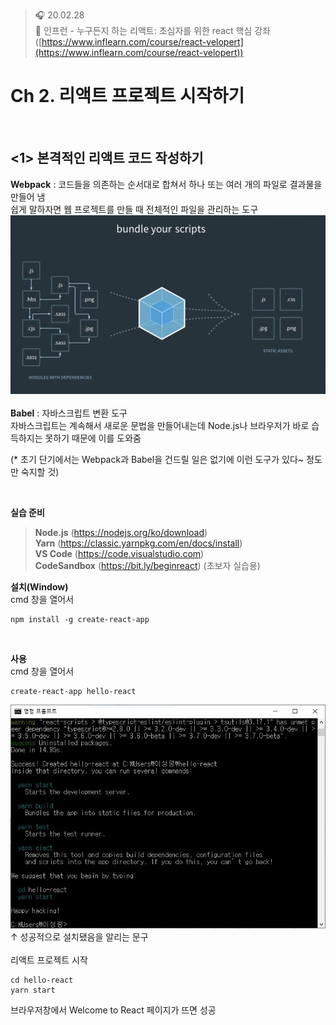 ﻿> 🎧 20.02.28 <br>
> 🧩 인프런 - 누구든지 하는 리액트: 초심자를 위한 react 핵심 강좌 ([https://www.inflearn.com/course/react-velopert](https://www.inflearn.com/course/react-velopert))

# Ch 2. 리액트 프로젝트 시작하기

<br>

## <1> 본격적인 리액트 코드 작성하기

**Webpack** : 코드들을 의존하는 순서대로 합쳐서 하나 또는 여러 개의 파일로 결과물을 만들어 냄 <br>
쉽게 말하자면 웹 프로젝트를 만들 때 전체적인 파일을 관리하는 도구 <br>
![webpack](./img/webpack.JPG) <br><br>
**Babel** : 자바스크립트 변환 도구 <br>
자바스크립트는 계속해서 새로운 문법을 만들어내는데 Node.js나 브라우저가 바로 습득하지는 못하기 때문에 이를 도와줌

(* 초기 단기에서는 Webpack과 Babel을 건드릴 일은 없기에 이런 도구가 있다~ 정도만 숙지할 것)

<br>

**실습 준비**

> **Node.js** (https://nodejs.org/ko/download) <br>
> **Yarn** (https://classic.yarnpkg.com/en/docs/install) <br>
> **VS Code** (https://code.visualstudio.com) <br>
> **CodeSandbox** (https://bit.ly/beginreact) (초보자 실습용)

**설치(Window)**<br>
cmd 창을 열어서<br>
```
npm install -g create-react-app
```
<br>

**사용**<br>
cmd 창을 열어서<br>
```
create-react-app hello-react
```
![install](./img/install.JPG)<br>
↑ 성공적으로 설치됐음을 알리는 문구<br>
<br>
리액트 프로젝트 시작<br>
```
cd hello-react
yarn start
```
브라우저창에서 Welcome to React 페이지가 뜨면 성공
